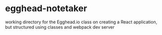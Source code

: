 # egghead-notetaker
working directory for the Egghead.io class on creating a React application, but structured using classes and webpack dev server

